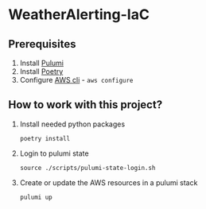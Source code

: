 # WeatherAlerting-IaC

## Prerequisites
1. Install [Pulumi](https://www.pulumi.com/docs/get-started/install/)
2. Install [Poetry](https://python-poetry.org/docs/#installation)
3. Configure [AWS cli](https://docs.aws.amazon.com/cli/latest/userguide/cli-configure-quickstart.html) - `aws configure`

## How to work with this project?
1. Install needed python packages
    ```
    poetry install
    ```
2. Login to pulumi state
    ```
    source ./scripts/pulumi-state-login.sh
    ```
3. Create or update the AWS resources in a pulumi stack
    ```
    pulumi up
    ```